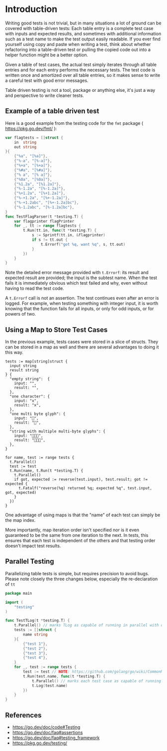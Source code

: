 # Introduction
Writing good tests is not trivial, but in many situations a lot of ground can be covered with table-driven tests: Each table entry is a complete test case with inputs and expected results, and sometimes with additional information such as a test name to make the test output easily readable.  If you ever find yourself using copy and paste when writing a test, think about whether refactoring into a table-driven test or pulling the copied code out into a helper function might be a better option.

Given a table of test cases, the actual test simply iterates through all table entries and for each entry performs the necessary tests. The test code is written once and amortized over all table entries, so it makes sense to write a careful test with good error messages.

Table driven testing is not a tool, package or anything else, it's just a way and perspective to write cleaner tests. 

## Example of a table driven test

Here is a good example from the testing code for the ` fmt ` package ( https://pkg.go.dev/fmt/ ):

```go
var flagtests = []struct {
	in  string
	out string
}{
	{"%a", "[%a]"},
	{"%-a", "[%-a]"},
	{"%+a", "[%+a]"},
	{"%#a", "[%#a]"},
	{"% a", "[% a]"},
	{"%0a", "[%0a]"},
	{"%1.2a", "[%1.2a]"},
	{"%-1.2a", "[%-1.2a]"},
	{"%+1.2a", "[%+1.2a]"},
	{"%-+1.2a", "[%+-1.2a]"},
	{"%-+1.2abc", "[%+-1.2a]bc"},
	{"%-1.2abc", "[%-1.2a]bc"},
}
func TestFlagParser(t *testing.T) {
	var flagprinter flagPrinter
	for _, tt := range flagtests {
		t.Run(tt.in, func(t *testing.T) {
			s := Sprintf(tt.in, &flagprinter)
			if s != tt.out {
				t.Errorf("got %q, want %q", s, tt.out)
			}
		})
	}
}
```

Note the detailed error message provided with ` t.Errorf `: its result and expected result are provided; the input is the subtest name. When the test fails it is immediately obvious which test failed and why, even without having to read the test code.

A ` t.Errorf ` call is not an assertion. The test continues even after an error is logged. For example, when testing something with integer input, it is worth knowing that the function fails for all inputs, or only for odd inputs, or for powers of two.

## Using a Map to Store Test Cases

In the previous example, tests cases were stored in a slice of structs.  They can be stored in a map as well and there are several advantages
to doing it this way.

```
tests := map[string]struct {
  input string
  result string
} {
  "empty string":  {
    input: "",
    result: "",
  },
  "one character": {
    input: "x",
    result: "x",
  },
  "one multi byte glyph": {
    input: "🎉",
    result: "🎉",
  },
  "string with multiple multi-byte glyphs": {
    input: "🥳🎉🐶",
    result: "🐶🎉🥳",
  },
}

for name, test := range tests {
  t.Parallel()
  test := test
  t.Run(name, t.Run(t *testing.T) {
    t.Parallel()
    if got, expected := reverse(test.input), test.result; got != expected {
      t.Fatalf("reverse(%q) returned %q; expected %q", test.input, got, expected)
    }
  })
}
```

One advantage of using maps is that the "name" of each test can simply be the map index.

More importantly, map iteration order isn't specified nor is it even guaranteed to be the same from one iteration to the next.  In tests, this ensures that each test is independent of the others and that testing order doesn't impact test results.

## Parallel Testing

Parallelizing table tests is simple, but requires precision to avoid bugs.
Please note closely the three changes below, especially the re-declaration of `tt`

```go
package main

import (
	"testing"
)

func TestTLog(t *testing.T) {
	t.Parallel() // marks TLog as capable of running in parallel with other tests
	tests := []struct {
		name string
	}{
		{"test 1"},
		{"test 2"},
		{"test 3"},
		{"test 4"},
	}
	for _, test := range tests {
		test := test // NOTE: https://github.com/golang/go/wiki/CommonMistakes#using-goroutines-on-loop-iterator-variables
		t.Run(test.name, func(t *testing.T) {
			t.Parallel() // marks each test case as capable of running in parallel with each other 
			t.Log(test.name)
		})
	}
}
```

## References

  * https://go.dev/doc/code#Testing
  * https://go.dev/doc/faq#assertions
  * https://go.dev/doc/faq#testing_framework
  * https://pkg.go.dev/testing/